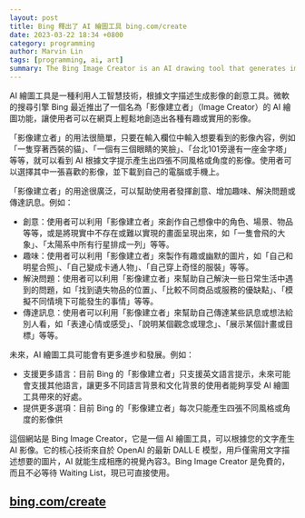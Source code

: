 ```yaml
---
layout: post
title: Bing 釋出了 AI 繪圖工具 bing.com/create
date: 2023-03-22 18:34 +0800
category: programming
author: Marvin Lin
tags: [programming, ai, art]
summary: The Bing Image Creator is an AI drawing tool that generates images based on user input text, using the latest DALL∙E model from OpenAI. It is a free service and does not require waiting on a waiting list, and can be accessed directly on bing.com/create. Users can provide prompts to the system, and the AI will begin drawing the requested image. The service is similar to other AI drawing tools such as Stable Diffusion and Midjourney. Additionally, Microsoft has integrated Bing Image Creator into chatbots, the web, and the Edge browser.
---
```


AI 繪圖工具是一種利用人工智慧技術，根據文字描述生成影像的創意工具。微軟的搜尋引擎 Bing 最近推出了一個名為「影像建立者」（Image Creator）的 AI 繪圖功能，讓使用者可以在網頁上輕鬆地創造出各種有趣或實用的影像。

「影像建立者」的用法很簡單，只要在輸入欄位中輸入想要看到的影像內容，例如「一隻穿著西裝的貓」、「一個有三個眼睛的笑臉」、「台北101旁邊有一座金字塔」等等，就可以看到 AI 根據文字提示產生出四張不同風格或角度的影像。使用者可以選擇其中一張喜歡的影像，並下載到自己的電腦或手機上。

「影像建立者」的用途很廣泛，可以幫助使用者發揮創意、增加趣味、解決問題或傳達訊息。例如：

- 創意：使用者可以利用「影像建立者」來創作自己想像中的角色、場景、物品等等，或是將現實中不存在或難以實現的畫面呈現出來，如「一隻會飛的大象」、「太陽系中所有行星排成一列」等等。
- 趣味：使用者可以利用「影像建立者」來製作有趣或幽默的圖片，如「自己和明星合照」、「自己變成卡通人物」、「自己穿上奇怪的服裝」等等。
- 解決問題：使用者可以利用「影像建立者」來幫助自己解決一些日常生活中遇到的問題，如「找到遺失物品的位置」、「比較不同商品或服務的優缺點」、「模擬不同情境下可能發生的事情」等等。
- 傳達訊息：使用者可以利用「影像建立者」來幫助自己傳達某些訊息或想法給別人看，如「表達心情或感受」、「說明某個觀念或理念」、「展示某個計畫或目標」等等。

未來，AI 繪圖工具可能會有更多進步和發展。例如：

- 支援更多語言：目前 Bing 的「影像建立者」只支援英文語言提示，未來可能會支援其他語言，讓更多不同語言背景和文化背景的使用者能夠享受 AI 繪圖工具帶來的好處。
- 提供更多選項：目前 Bing 的「影像建立者」每次只能產生四張不同風格或角度的影像供

這個網站是 Bing Image Creator，它是一個 AI 繪圖工具，可以根據您的文字產生 AI 影像。它的核心技術來自於 OpenAI 的最新 DALL∙E 模型，用戶僅需用文字描述想要的圖片，AI 就能生成相應的視覺內容3。Bing Image Creator 是免費的，而且不必等待 Waiting List，現已可直接使用。

## [bing.com/create](bing.com/create)
